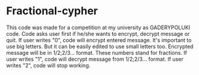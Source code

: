 # Fractional-cypher
This code was made for a competition at my university as GADERYPOLUKI code. 
Code asks user first if he/she wants to encrypt, decrypt message or quit. If user writes "0", code will encrypt entered message. It's important to use big letters.
But it can be easily edited to use small letters too. Encrypted message will be in 1/2;2/3... format. These numbers stand for fractions.
If user writes "1", code will decrypt message from 1/2;2/3... format.
If user writes "2", code will stop working.
